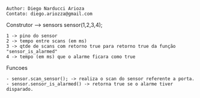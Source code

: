 	Author: Diego Narducci Arioza
	Contato: diego.ariozza@gmail.com


Construtor --> sensors sensor(1,2,3,4);

	1 -> pino do sensor
	2 -> tempo entre scans (em ms)
	3 -> qtde de scans com retorno true para retorno true da função "sensor_is_alarmed"
	4 -> tempo (em ms) que o alarme ficara como true
  
Funcoes

	- sensor.scan_sensor(); -> realiza o scan do sensor referente a porta.
	- sensor.sensor_is_alarmed() -> retorna true se o alarme tiver disparado.
